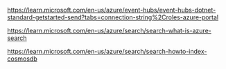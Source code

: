 https://learn.microsoft.com/en-us/azure/event-hubs/event-hubs-dotnet-standard-getstarted-send?tabs=connection-string%2Croles-azure-portal

https://learn.microsoft.com/en-us/azure/search/search-what-is-azure-search

https://learn.microsoft.com/en-us/azure/search/search-howto-index-cosmosdb

